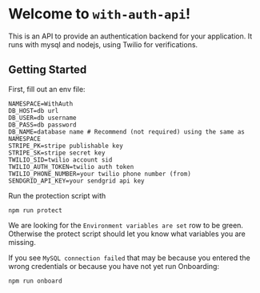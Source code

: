 # Welcome to `with-auth-api`!

This is an API to provide an authentication backend for your application. It runs with mysql and nodejs, using Twilio for verifications.

## Getting Started

First, fill out an env file:

```env
NAMESPACE=WithAuth
DB_HOST=db url
DB_USER=db username
DB_PASS=db password
DB_NAME=database name # Recommend (not required) using the same as NAMESPACE
STRIPE_PK=stripe publishable key
STRIPE_SK=stripe secret key
TWILIO_SID=twilio account sid
TWILIO_AUTH_TOKEN=twilio auth token
TWILIO_PHONE_NUMBER=your twilio phone number (from)
SENDGRID_API_KEY=your sendgrid api key
```

Run the protection script with

```
npm run protect
```

We are looking for the `Environment variables are set` row to be green. Otherwise the protect script should let you know what variables you are missing.

If you see `MySQL connection failed` that may be because you entered the wrong credentials or because you have not yet run Onboarding:

```
npm run onboard
```
